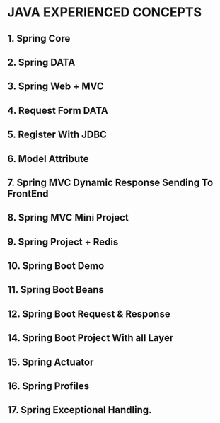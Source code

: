 # JAVA EXPERIENCED CONCEPTS 

##  1. Spring Core 

##  2. Spring DATA

##  3. Spring Web + MVC

##  4. Request Form DATA

##  5. Register With JDBC

##  6. Model Attribute

##  7. Spring MVC Dynamic Response Sending To FrontEnd

##  8. Spring MVC Mini Project

##  9. Spring Project + Redis

##  10. Spring Boot Demo

##  11. Spring Boot Beans

##  12. Spring Boot Request & Response

##  14. Spring Boot Project With all Layer

##  15. Spring Actuator

##  16. Spring Profiles

##  17. Spring Exceptional Handling.
